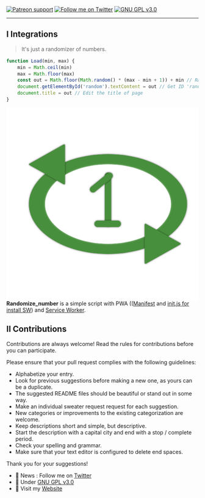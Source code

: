 [![Patreon support](https://img.shields.io/endpoint.svg?url=https://shieldsio-patreon.herokuapp.com/thomasbnt&style=flat-square)](https://www.patreon.com/thomasbnt)
[![Follow me on Twitter](https://flat.badgen.net/badge/Follow%20Me/@Hyprimort/33A1F2?icon=twitter)](https://twitter.com/Hyprimort)
[![GNU GPL v3.0](https://flat.badgen.net/github/license/thomasbnt/Randomize_number)](LICENSE)
____


## I Integrations

> It's just a randomizer of numbers.

```javascript
function Load(min, max) {
    min = Math.ceil(min)
    max = Math.floor(max)
    const out = Math.floor(Math.random() * (max - min + 1)) + min // Randomize !
    document.getElementById('random').textContent = out // Get ID 'random' for edit the text context
    document.title = out // Edit the title of page
}
```
<img src="assets/img/favicon.png" alt="Logo" align="right" />

**Randomize_number** is a simple script with PWA (([Manifest](manifest.json) and [init.js for install SW](assets/js/init.js)) and [Service Worker](sw.js).

## II Contributions

Contributions are always welcome! Read the rules for contributions before you can participate.

Please ensure that your pull request complies with the following guidelines:

- Alphabetize your entry.
- Look for previous suggestions before making a new one, as yours can be a duplicate.
- The suggested README files should be beautiful or stand out in some way.
- Make an individual sweater request request for each suggestion.
- New categories or improvements to the existing categorization are welcome.
- Keep descriptions short and simple, but descriptive.
- Start the description with a capital city and end with a stop / complete period.
- Check your spelling and grammar.
- Make sure that your text editor is configured to delete end spaces.

Thank you for your suggestions!

- 📣  News : Follow me on [Twitter](https://twitter.com/Hyprimort)
- 📕  Under [GNU GPL v3.0](LICENSE)
- 🔗  Visit my [Website](https://thomasbnt.fr)
